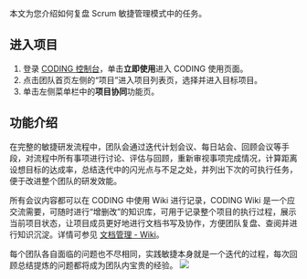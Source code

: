 本文为您介绍如何复盘 Scrum 敏捷管理模式中的任务。

## 进入项目

1. 登录 [CODING 控制台](https://console.cloud.tencent.com/coding)，单击**立即使用**进入 CODING 使用页面。
2. 点击团队首页左侧的“项目”进入项目列表页，选择并进入目标项目。
3. 单击左侧菜单栏中的**项目协同**功能页。 

## 功能介绍

在完整的敏捷研发流程中，团队会通过迭代计划会议、每日站会、回顾会议等手段，对流程中所有事项进行讨论、评估与回顾，重新审视事项完成情况，计算距离设想目标的达成率，总结迭代中的闪光点与不足之处，并列出下次的可执行任务，便于改进整个团队的研发效能。

所有会议内容都可以在 CODING 中使用 Wiki 进行记录，CODING Wiki 是一个应交流需要，可随时进行“增删改”的知识库，可用于记录整个项目的执行过程，展示当前项目状态，让项目成员更好地进行文档书写及协作，方便团队复盘、查阅并进行知识沉淀。详情可参见 [文档管理 - Wiki](https://help.coding.net/docs/document/wiki.html)。

每个团队各自面临的问题也不尽相同，实践敏捷本身就是一个迭代的过程，每次回顾总结提炼的问题都将成为团队内宝贵的经验。
![](https://main.qcloudimg.com/raw/a70547b050ed5207a28cd40db8a3fe4c.png)
